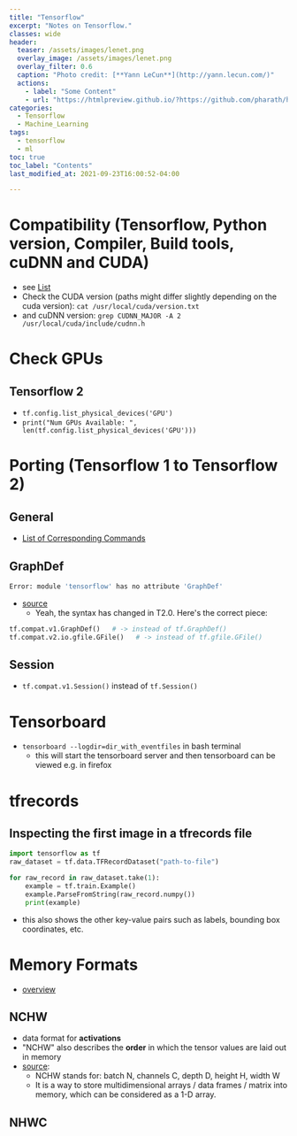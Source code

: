 ```yaml
---
title: "Tensorflow"
excerpt: "Notes on Tensorflow."
classes: wide
header:
  teaser: /assets/images/lenet.png
  overlay_image: /assets/images/lenet.png
  overlay_filter: 0.6
  caption: "Photo credit: [**Yann LeCun**](http://yann.lecun.com/)"
  actions:
    - label: "Some Content"
    - url: "https://htmlpreview.github.io/?https://github.com/pharath/home/blob/master/_posts_html/2021-09-23-Databases.html"
categories:
  - Tensorflow 
  - Machine_Learning
tags:
  - tensorflow
  - ml
toc: true
toc_label: "Contents"
last_modified_at: 2021-09-23T16:00:52-04:00

---
```


# Compatibility (Tensorflow, Python version, Compiler, Build tools, cuDNN and CUDA)

- see [List](https://www.tensorflow.org/install/source#gpu)
- Check the CUDA version (paths might differ slightly depending on the cuda version): `cat /usr/local/cuda/version.txt`
- and cuDNN version: `grep CUDNN_MAJOR -A 2 /usr/local/cuda/include/cudnn.h`

# Check GPUs

## Tensorflow 2

- `tf.config.list_physical_devices('GPU')`
- `print("Num GPUs Available: ", len(tf.config.list_physical_devices('GPU')))`

# Porting (Tensorflow 1 to Tensorflow 2)

## General

- [List of Corresponding Commands](https://docs.google.com/spreadsheets/d/1FLFJLzg7WNP6JHODX5q8BDgptKafq_slHpnHVbJIteQ/edit#gid=0)

## GraphDef

```bash
Error: module 'tensorflow' has no attribute 'GraphDef'
```

- [source](https://stackoverflow.com/a/58222195)
    - Yeah, the syntax has changed in T2.0. Here's the correct piece:

```python
tf.compat.v1.GraphDef()   # -> instead of tf.GraphDef()
tf.compat.v2.io.gfile.GFile()   # -> instead of tf.gfile.GFile()
```

## Session

- `tf.compat.v1.Session()` instead of `tf.Session()`

# Tensorboard

- `tensorboard --logdir=dir_with_eventfiles` in bash terminal 
    - this will start the tensorboard server and then tensorboard can be viewed e.g. in firefox

# tfrecords

## Inspecting the first image in a tfrecords file

```python
import tensorflow as tf
raw_dataset = tf.data.TFRecordDataset("path-to-file")

for raw_record in raw_dataset.take(1):
    example = tf.train.Example()
    example.ParseFromString(raw_record.numpy())
    print(example)
```

- this also shows the other key-value pairs such as labels, bounding box coordinates, etc.

# Memory Formats

- [overview](https://oneapi-src.github.io/oneDNN/dev_guide_understanding_memory_formats.html)

## NCHW

- data format for **activations** 
- "NCHW" also describes the **order** in which the tensor values are laid out in memory
- [source](https://stackoverflow.com/a/67087270):
    - NCHW stands for: batch N, channels C, depth D, height H, width W
    - It is a way to store multidimensional arrays / data frames / matrix into memory, which can be considered as a 1-D array. 

## NHWC
